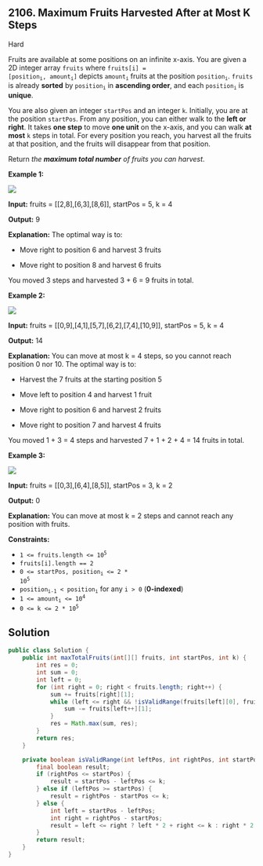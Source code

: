 ## 2106\. Maximum Fruits Harvested After at Most K Steps

Hard

Fruits are available at some positions on an infinite x-axis. You are given a 2D integer array `fruits` where <code>fruits[i] = [position<sub>i</sub>, amount<sub>i</sub>]</code> depicts <code>amount<sub>i</sub></code> fruits at the position <code>position<sub>i</sub></code>. `fruits` is already **sorted** by <code>position<sub>i</sub></code> in **ascending order**, and each <code>position<sub>i</sub></code> is **unique**.

You are also given an integer `startPos` and an integer `k`. Initially, you are at the position `startPos`. From any position, you can either walk to the **left or right**. It takes **one step** to move **one unit** on the x-axis, and you can walk **at most** `k` steps in total. For every position you reach, you harvest all the fruits at that position, and the fruits will disappear from that position.

Return _the **maximum total number** of fruits you can harvest_.

**Example 1:**

![](https://assets.leetcode.com/uploads/2021/11/21/1.png)

**Input:** fruits = \[\[2,8],[6,3],[8,6]], startPos = 5, k = 4

**Output:** 9

**Explanation:** The optimal way is to: 

- Move right to position 6 and harvest 3 fruits 

- Move right to position 8 and harvest 6 fruits 
  
You moved 3 steps and harvested 3 + 6 = 9 fruits in total.

**Example 2:**

![](https://assets.leetcode.com/uploads/2021/11/21/2.png)

**Input:** fruits = \[\[0,9],[4,1],[5,7],[6,2],[7,4],[10,9]], startPos = 5, k = 4

**Output:** 14

**Explanation:** You can move at most k = 4 steps, so you cannot reach position 0 nor 10. The optimal way is to: 

- Harvest the 7 fruits at the starting position 5 

- Move left to position 4 and harvest 1 fruit 

- Move right to position 6 and harvest 2 fruits 

- Move right to position 7 and harvest 4 fruits 
  
You moved 1 + 3 = 4 steps and harvested 7 + 1 + 2 + 4 = 14 fruits in total.

**Example 3:**

![](https://assets.leetcode.com/uploads/2021/11/21/3.png)

**Input:** fruits = \[\[0,3],[6,4],[8,5]], startPos = 3, k = 2

**Output:** 0

**Explanation:** You can move at most k = 2 steps and cannot reach any position with fruits.

**Constraints:**

*   <code>1 <= fruits.length <= 10<sup>5</sup></code>
*   `fruits[i].length == 2`
*   <code>0 <= startPos, position<sub>i</sub> <= 2 * 10<sup>5</sup></code>
*   <code>position<sub>i-1</sub> < position<sub>i</sub></code> for any `i > 0` (**0-indexed**)
*   <code>1 <= amount<sub>i</sub> <= 10<sup>4</sup></code>
*   <code>0 <= k <= 2 * 10<sup>5</sup></code>

## Solution

```java
public class Solution {
    public int maxTotalFruits(int[][] fruits, int startPos, int k) {
        int res = 0;
        int sum = 0;
        int left = 0;
        for (int right = 0; right < fruits.length; right++) {
            sum += fruits[right][1];
            while (left <= right && !isValidRange(fruits[left][0], fruits[right][0], startPos, k)) {
                sum -= fruits[left++][1];
            }
            res = Math.max(sum, res);
        }
        return res;
    }

    private boolean isValidRange(int leftPos, int rightPos, int startPos, int k) {
        final boolean result;
        if (rightPos <= startPos) {
            result = startPos - leftPos <= k;
        } else if (leftPos >= startPos) {
            result = rightPos - startPos <= k;
        } else {
            int left = startPos - leftPos;
            int right = rightPos - startPos;
            result = left <= right ? left * 2 + right <= k : right * 2 + left <= k;
        }
        return result;
    }
}
```